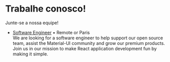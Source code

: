 # Trabalhe conosco!

<p class="description">Junte-se a nossa equipe!</p>

- [Software Engineer](/company/software-engineer/) • Remote or Paris<br /> We are looking for a software engineer to help support our open source team, assist the Material-UI community and grow our premium products. Join us in our mission to make React application development fun by making it simple.
